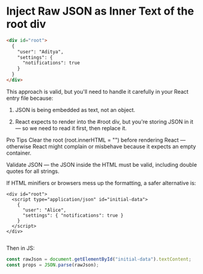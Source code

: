 # Inject Raw JSON as Inner Text of the root div


```html
<div id="root">
  {
    "user": "Aditya",
    "settings": {
      "notifications": true
    }
  }
</div>

```


This approach is valid, but you'll need to handle it carefully in your React entry file because:

1. JSON is being embedded as text, not an object.

2. React expects to render into the #root div, but you're storing JSON in it — so we need to read it first, then replace it.

Pro Tips
Clear the root (root.innerHTML = "") before rendering React — otherwise React might complain or misbehave because it expects an empty container.

Validate JSON — the JSON inside the HTML must be valid, including double quotes for all strings.

If HTML minifiers or browsers mess up the formatting, a safer alternative is:

```
<div id="root">
  <script type="application/json" id="initial-data">
    {
      "user": "Alice",
      "settings": { "notifications": true }
    }
  </script>
</div>


```

Then in JS:

```jsx
const rawJson = document.getElementById("initial-data").textContent;
const props = JSON.parse(rawJson);


```